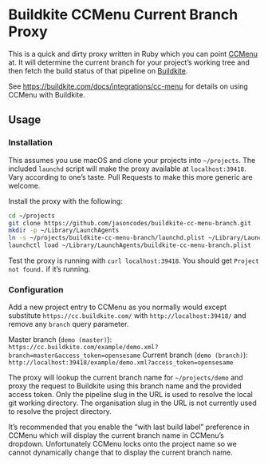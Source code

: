 # Buildkite CCMenu Current Branch Proxy

This is a quick and dirty proxy written in Ruby which you can point [CCMenu](http://ccmenu.org/) at.
It will determine the current branch for your project’s working tree and then fetch the build
status of that pipeline on [Buildkite](https://buildkite.com/).

See https://buildkite.com/docs/integrations/cc-menu for details on using CCMenu with Buildkite.

## Usage

### Installation

This assumes you use macOS and clone your projects into `~/projects`. The included `launchd` script will make the proxy available at `localhost:39418`. Vary according to one’s taste. Pull Requests to make this more generic are welcome.

Install the proxy with the following:

```sh
cd ~/projects
git clone https://github.com/jasoncodes/buildkite-cc-menu-branch.git
mkdir -p ~/Library/LaunchAgents
ln -s ~/projects/buildkite-cc-menu-branch/launchd.plist ~/Library/LaunchAgents/buildkite-cc-menu-branch.plist
launchctl load ~/Library/LaunchAgents/buildkite-cc-menu-branch.plist
```

Test the proxy is running with `curl localhost:39418`. You should get `Project not found.` if it’s running.

### Configuration

Add a new project entry to CCMenu as you normally would except substitute `https://cc.buildkite.com/` with `http://localhost:39418/` and remove any `branch` query parameter.

Master branch (`demo (master)`): `https://cc.buildkite.com/example/demo.xml?branch=master&access_token=opensesame`
Current branch (`demo (branch)`): `http://localhost:39418/example/demo.xml?access_token=opensesame`

The proxy will lookup the current branch name for `~/projects/demo` and proxy the request to Buildkite using this branch name and the provided access token. Only the pipeline slug in the URL is used to resolve the local git working directory. The organisation slug in the URL is not currently used to resolve the project directory.

It’s recommended that you enable the “with last build label” preference in CCMenu which will display the current branch name in CCMenu’s dropdown. Unfortunately CCMenu locks onto the project name so we cannot dynamically change that to display the current branch name.
